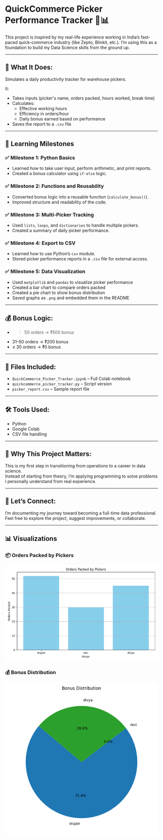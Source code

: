 # QuickCommerce Picker Performance Tracker 🛒📊

This project is inspired by my real-life experience working in India’s fast-paced quick-commerce industry (like Zepto, Blinkit, etc.). I’m using this as a foundation to build my Data Science skills from the ground up.

---

## 🔧 What It Does:
Simulates a daily productivity tracker for warehouse pickers.

It:
- Takes inputs (picker's name, orders packed, hours worked, break time)
- Calculates:
  - Effective working hours
  - Efficiency in orders/hour
  - Daily bonus earned based on performance
- Saves the report to a `.csv` file

---

## 🚀 Learning Milestones

### ✅ Milestone 1: Python Basics
- Learned how to take user input, perform arithmetic, and print reports.
- Created a bonus calculator using `if-else` logic.

### ✅ Milestone 2: Functions and Reusability
- Converted bonus logic into a reusable function (`calculate_bonus()`).
- Improved structure and readability of the code.

### ✅ Milestone 3: Multi-Picker Tracking
- Used `lists`, `loops`, and `dictionaries` to handle multiple pickers.
- Created a summary of daily picker performance.

### ✅ Milestone 4: Export to CSV
- Learned how to use Python’s `csv` module.
- Stored picker performance reports in a `.csv` file for external access.
  
### ✅ Milestone 5: Data Visualization
- Used `matplotlib` and `pandas` to visualize picker performance
- Created a bar chart to compare orders packed
- Created a pie chart to show bonus distribution
- Saved graphs as `.png` and embedded them in the README


---

## 💰 Bonus Logic:
- > 50 orders → ₹500 bonus  
- 31–50 orders → ₹200 bonus  
- ≤ 30 orders → ₹0 bonus  

---

## 📂 Files Included:
- `QuickCommerce_Picker_Tracker.ipynb` – Full Colab notebook
- `quickcommerce_picker_tracker.py` – Script version
- `picker_report.csv` – Sample report file

---

## 🛠️ Tools Used:
- Python
- Google Colab
- CSV file handling

---

## 🙌 Why This Project Matters:
This is my first step in transitioning from operations to a career in data science.  
Instead of starting from theory, I’m applying programming to solve problems I personally understand from real experience.

---

## 🔗 Let’s Connect:
I’m documenting my journey toward becoming a full-time data professional.  
Feel free to explore the project, suggest improvements, or collaborate.

---

## 📊 Visualizations

### 📦 Orders Packed by Pickers
![Orders Bar Chart](orders_bar_chart.png)

### 💰 Bonus Distribution
![Bonus Pie Chart](bonus_pie_chart.png)


